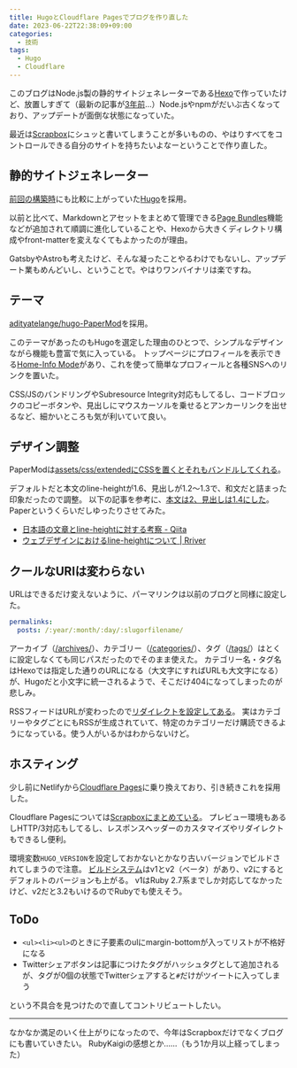 ```yaml
---
title: HugoとCloudflare Pagesでブログを作り直した
date: 2023-06-22T22:38:09+09:00
categories:
  - 技術
tags:
  - Hugo
  - Cloudflare
---
```


このブログはNode.js製の静的サイトジェネレーターである[Hexo](https://hexo.io/)で作っていたけど、放置しすぎて（最新の記事が[3年前](https://shimoju.jp/2020/10/24/kaigi-on-rails/)…）Node.jsやnpmがだいぶ古くなっており、アップデートが面倒な状態になっていた。

最近は[Scrapbox](https://scrapbox.io/shimoju/)にシュッと書いてしまうことが多いものの、やはりすべてをコントロールできる自分のサイトを持ちたいよなーということで作り直した。

## 静的サイトジェネレーター

[前回の構築時](https://shimoju.jp/2017/09/26/hello-hexo-netlify/)にも比較に上がっていた[Hugo](https://gohugo.io/)を採用。

以前と比べて、Markdownとアセットをまとめて管理できる[Page Bundles](https://gohugo.io/content-management/page-bundles/)機能などが追加されて順調に進化していることや、Hexoから大きくディレクトリ構成やfront-matterを変えなくてもよかったのが理由。

GatsbyやAstroも考えたけど、そんな凝ったことやるわけでもないし、アップデート業もめんどいし、ということで。やはりワンバイナリは楽ですね。

## テーマ

[adityatelange/hugo-PaperMod](https://github.com/adityaおtelange/hugo-PaperMod)を採用。

このテーマがあったのもHugoを選定した理由のひとつで、シンプルなデザインながら機能も豊富で気に入っている。
トップページにプロフィールを表示できる[Home-Info Mode](https://github.com/adityatelange/hugo-PaperMod/wiki/Features#home-info-mode)があり、これを使って簡単なプロフィールと各種SNSへのリンクを置いた。

CSS/JSのバンドリングやSubresource Integrity対応もしてるし、コードブロックのコピーボタンや、見出しにマウスカーソルを乗せるとアンカーリンクを出せるなど、細かいところも気が利いていて良い。

## デザイン調整

PaperModは[assets/css/extendedにCSSを置くとそれもバンドルしてくれる](https://github.com/adityatelange/hugo-PaperMod/wiki/FAQs#bundling-custom-css-with-themes-assets)。

デフォルトだと本文のline-heightが1.6、見出しが1.2〜1.3で、和文だと詰まった印象だったので調整。
以下の記事を参考に、[本文は2、見出しは1.4にした](https://github.com/shimoju/shimoju.jp/blob/master/assets/css/extended/override.css)。Paperというくらいだしゆったりさせてみた。

- [日本語の文章とline-heightに対する考察 - Qiita](https://qiita.com/NagayamaToshiaki/items/25d4969636d05bf48c41)
- [ウェブデザインにおけるline-heightについて  |  Rriver](https://parashuto.com/rriver/development/line-height-in-web-design)

## クールなURIは変わらない

URLはできるだけ変えないように、パーマリンクは以前のブログと同様に設定した。

```yaml
permalinks:
  posts: /:year/:month/:day/:slugorfilename/
```

アーカイブ（[/archives/](https://shimoju.jp/archives/)）、カテゴリー（[/categories/](https://shimoju.jp/categories/)）、タグ（[/tags/](https://shimoju.jp/tags/)）はとくに設定しなくても同じパスだったのでそのまま使えた。
カテゴリー名・タグ名はHexoでは指定した通りのURLになる（大文字にすればURLも大文字になる）が、Hugoだと小文字に統一されるようで、そこだけ404になってしまったのが悲しみ。

RSSフィードはURLが変わったので[リダイレクトを設定してある](https://github.com/shimoju/shimoju.jp/blob/master/static/_redirects)。
実はカテゴリーやタグごとにもRSSが生成されていて、特定のカテゴリーだけ購読できるようになっている。使う人がいるかはわからないけど。

## ホスティング

少し前にNetlifyから[Cloudflare Pages](https://www.cloudflare.com/ja-jp/products/pages/)に乗り換えており、引き続きこれを採用した。

Cloudflare Pagesについては[Scrapboxにまとめている](https://scrapbox.io/shimoju/Cloudflare_Pages)。
プレビュー環境もあるしHTTP/3対応もしてるし、レスポンスヘッダーのカスタマイズやリダイレクトもできるし便利。

環境変数`HUGO_VERSION`を設定しておかないとかなり古いバージョンでビルドされてしまうので注意。
[ビルドシステム](https://developers.cloudflare.com/pages/platform/language-support-and-tools/)はv1とv2（ベータ）があり、v2にするとデフォルトのバージョンも上がる。
v1はRuby 2.7系までしか対応してなかったけど、v2だと3.2もいけるのでRubyでも使えそう。

## ToDo

- `<ul><li><ul>`のときに子要素のulにmargin-bottomが入ってリストが不格好になる
- Twitterシェアボタンは記事につけたタグがハッシュタグとして追加されるが、タグが0個の状態でTwitterシェアすると`#`だけがツイートに入ってしまう

という不具合を見つけたので直してコントリビュートしたい。

---

なかなか満足のいく仕上がりになったので、今年はScrapboxだけでなくブログにも書いていきたい。
RubyKaigiの感想とか……（もう1か月以上経ってしまった）
